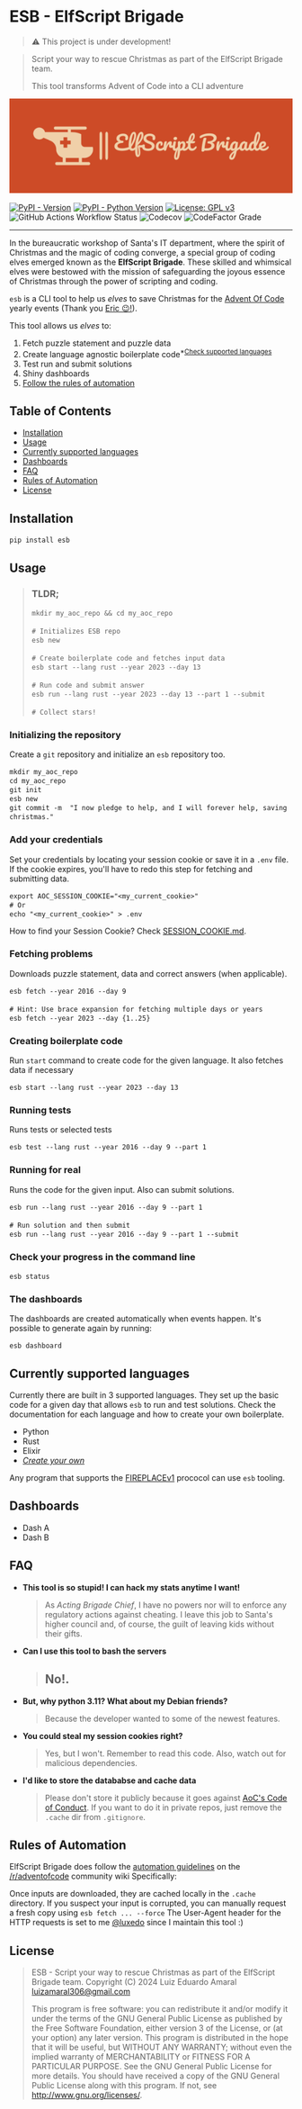 # ESB - ElfScript Brigade

> ⚠️ This project is under development!

> Script your way to rescue Christmas as part of the ElfScript Brigade team.
>
> This tool transforms Advent of Code into a CLI adventure

<img src="doc/assets/logo/png/logo-color-small.png" alt="ElfScript Brigade Logo"/>

[![PyPI - Version](https://img.shields.io/pypi/v/esb.svg)](https://pypi.org/project/esb) [![PyPI - Python Version](https://img.shields.io/pypi/pyversions/esb.svg)](https://pypi.org/project/esb) [![License: GPL v3](https://img.shields.io/badge/License-GPL_v3-blue.svg)](https://www.gnu.org/licenses/gpl-3.0.en.html) ![GitHub Actions Workflow Status](https://img.shields.io/github/actions/workflow/status/luxedo/esb/publish.yml) ![Codecov](https://img.shields.io/codecov/c/github/luxedo/esb) ![CodeFactor Grade](https://img.shields.io/codefactor/grade/github/luxedo/esb)

---

In the bureaucratic workshop of Santa's IT department, where the spirit of Christmas and the magic of coding converge, a special group of coding elves emerged known as the **ElfScript Brigade**. These skilled and whimsical elves were bestowed with the mission of safeguarding the joyous essence of Christmas through the power of scripting and coding.

`esb` is a CLI tool to help us _elves_ to save Christmas for the [Advent Of Code](https://adventofcode.com/) yearly events (Thank you [Eric 😉!](https://twitter.com/ericwastl)).

This tool allows us _elves_ to:

1. Fetch puzzle statement and puzzle data
2. Create language agnostic boilerplate code<sup>\*[Check supported languages](#currently-supported-languages)</sup>
3. Test run and submit solutions
4. Shiny dashboards
5. [Follow the rules of automation](#rules-of-automation)

## Table of Contents

- [Installation](##installation)
- [Usage](##usage)
- [Currently supported languages](#currently-supported-languages)
- [Dashboards](#dashboards)
- [FAQ](#faq)
- [Rules of Automation](#rules-of-automation)
- [License](##license)

## Installation

```shell
pip install esb
```

## Usage

> ### TLDR;
>
> ```shell
> mkdir my_aoc_repo && cd my_aoc_repo
>
> # Initializes ESB repo
> esb new
>
> # Create boilerplate code and fetches input data
> esb start --lang rust --year 2023 --day 13
>
> # Run code and submit answer
> esb run --lang rust --year 2023 --day 13 --part 1 --submit
>
> # Collect stars!
> ```

### Initializing the repository

Create a `git` repository and initialize an `esb` repository too.

```shell
mkdir my_aoc_repo
cd my_aoc_repo
git init
esb new
git commit -m  "I now pledge to help, and I will forever help, saving christmas."
```

### Add your credentials

Set your credentials by locating your session cookie or save it in a `.env` file. If the cookie expires, you'll have to redo this step for fetching and submitting data.

```shell
export AOC_SESSION_COOKIE="<my_current_cookie>"
# Or
echo "<my_current_cookie>" > .env
```

How to find your Session Cookie? Check [SESSION_COOKIE.md](doc/SESSION_COOKIE.md).

### Fetching problems

Downloads puzzle statement, data and correct answers (when applicable).

```shell
esb fetch --year 2016 --day 9

# Hint: Use brace expansion for fetching multiple days or years
esb fetch --year 2023 --day {1..25}
```

### Creating boilerplate code

Run `start` command to create code for the given language. It also fetches data if necessary

```shell
esb start --lang rust --year 2023 --day 13
```

### Running tests

Runs tests or selected tests

```shell
esb test --lang rust --year 2016 --day 9 --part 1
```

### Running for real

Runs the code for the given input. Also can submit solutions.

```shell
esb run --lang rust --year 2016 --day 9 --part 1

# Run solution and then submit
esb run --lang rust --year 2016 --day 9 --part 1 --submit
```

### Check your progress in the command line

```shell
esb status
```

### The dashboards

The dashboards are created automatically when events happen. It's possible to generate
again by running:

```shell
esb dashboard
```

## Currently supported languages

Currently there are built in 3 supported languages. They set up the basic code for a
given day that allows `esb` to run and test solutions. Check the documentation
for each language and how to create your own boilerplate.

- Python
- Rust
- Elixir
- [_Create your own_](doc/FIREPLACEv1.0.md)

Any program that supports the [FIREPLACEv1](doc/FIREPLACEv1.0.md) prococol can use `esb` tooling.

## Dashboards

- Dash A
- Dash B

## FAQ

- **This tool is so stupid! I can hack my stats anytime I want!**

  > As _Acting Brigade Chief_, I have no powers nor will to enforce any regulatory actions against cheating. I leave this job to Santa's higher council and, of course, the guilt of leaving kids without their gifts.

- **Can I use this tool to bash the servers**

  > ## **No!**.

- **But, why python 3.11? What about my Debian friends?**

  > Because the developer wanted to some of the newest features.

- **You could steal my session cookies right?**

  > Yes, but I won't. Remember to read this code. Also, watch out for malicious dependencies.

- **I'd like to store the datababse and cache data**

  > Please don't store it publicly because it goes against [AoC's Code of Conduct](https://adventofcode.com/2023/about).
  > If you want to do it in private repos, just remove the `.cache` dir from `.gitignore`.

## Rules of Automation

ElfScript Brigade does follow the [automation guidelines](https://www.reddit.com/r/adventofcode/wiki/faqs/automation) on the [/r/adventofcode](https://www.reddit.com/r/adventofcode) community wiki
Specifically:

Once inputs are downloaded, they are cached locally in the `.cache` directory.
If you suspect your input is corrupted, you can manually request a fresh copy using `esb fetch ... --force`
The User-Agent header for the HTTP requests is set to me [@luxedo](https://github.com/luxedo)
since I maintain this tool :)

## License

> ESB - Script your way to rescue Christmas as part of the ElfScript Brigade team.
> Copyright (C) 2024 Luiz Eduardo Amaral <luizamaral306@gmail.com>
>
> This program is free software: you can redistribute it and/or modify
> it under the terms of the GNU General Public License as published by
> the Free Software Foundation, either version 3 of the License, or
> (at your option) any later version.
> This program is distributed in the hope that it will be useful,
> but WITHOUT ANY WARRANTY; without even the implied warranty of
> MERCHANTABILITY or FITNESS FOR A PARTICULAR PURPOSE. See the
> GNU General Public License for more details.
> You should have received a copy of the GNU General Public License
> along with this program. If not, see <http://www.gnu.org/licenses/>.
